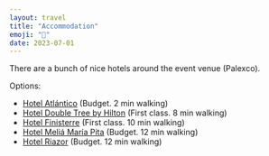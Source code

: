 ```yaml
---
layout: travel
title: "Accommodation"
emoji: "🏨"
date: 2023-07-01
---
```


There are a bunch of nice hotels around the event venue (Palexco).

Options:

-   [Hotel
    Atlántico](https://www.eurostarshotels.co.uk/eurostars-atlantico.html)
    (Budget. 2 min walking)
-   [Hotel Double Tree by
    Hilton](https://www.hilton.com/en/hotels/lcgacdi-doubletree-a-coruna/)
    (First class. 8 min walking)
-   [Hotel
    Finisterre](https://www.nh-hotels.com/hotel/nh-collection-a-coruna-finisterre)
    (First class. 10 min walking)
-   [Hotel Meliá María
    Pita](https://www.melia.com/en/hotels/spain/a-coruna/melia-maria-pita/index.htm)
    (Budget. 12 min walking)
-   [Hotel Riazor](https://www.riazorhotel.com/en/) (Budget. 12 min
    walking)

